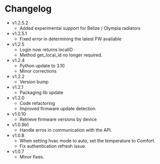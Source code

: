 # Changelog 
- v1.2.5.2
  - Added experimental support for Belize / Olympia radiators
- v1.2.5.1
  - Fixed error in determining the latest FW available
- v1.2.5 
  - Login now returns localID
  - Method get_local_id no longer required.
- v1.2.4
  - Python update to 3.10
  - Minor corrections
- v1.2.2
  - Version bump
- v1.2.1
  - Packaging lib update
- v1.2.0
  - Code refactoring
  - Improved firmware update detection
- v1.0.10
  - Retrieve firmware versions by device
- v1.0.9b1
  - Handle erros in communication with the API.
- v1.0.8
  - When setting hvac mode to auto, set the temperature to Comfort.
  - Fix authentication refresh issue.
- v1.0.7
  - Minor fixes.
